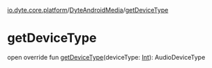 [io.dyte.core.platform](../index.md)/[DyteAndroidMedia](index.md)/[getDeviceType](get-device-type.md)

# getDeviceType


open override fun [getDeviceType](get-device-type.md)(deviceType: [Int](https://kotlinlang.org/api/latest/jvm/stdlib/kotlin/-int/index.html)): AudioDeviceType
